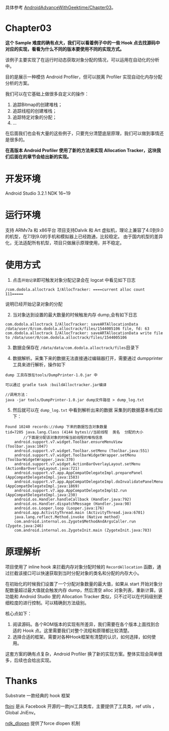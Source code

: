 具体参考 [AndroidAdvanceWithGeektime/Chapter03](https://github.com/AndroidAdvanceWithGeektime/Chapter03)。

# Chapter03

**这个 Sample 难度的确有点大，我们可以看着例子中的一些 Hook 点去找源码中对应的实现，看看为什么不同的版本要使用不同的实现方式。**

该例子主要实现了在运行时动态获取对象分配的情况，可以运用在自动化的分析中。

目的是展示一种模仿 Android Profiler，但可以脱离 Profiler 实现自动化内存分配分析的方案。

我们可以在它基础上做很多自定义的操作：
1. 追踪Bitmap的创建堆栈；
2. 追踪线程的创建堆栈；
3. 追踪特定对象的分配；
4. ...

在后面我们也会有大量的这些例子，只要充分清楚底层原理，我们可以做到事情还是很多的。

**在高版本 Android Profiler 使用了新的方法来实现 Allocation Tracker，这块我们后面在的章节会给出新的实现。**

开发环境
=======
Android Studio 3.2.1
NDK 16~19

运行环境
======
支持 ARMv7a 和 x86平台
项目支持Dalvik 和 Art 虚拟机，理论上兼容了4.0到9.0的机型，在7.1到9.0的手机和模拟器上已经跑通，比较稳定。
由于国内机型的差异化，无法适配所有机型，项目只做展示原理使用，并不稳定。

使用方式
======

1. 点击`开始记录`即可触发对象分配记录会在 logcat 中看见如下日志
```
/com.dodola.alloctrack I/AllocTracker: ====current alloc count 111=====
```
说明已经开始记录对象的分配

2. 当对象达到设置的最大数量的时候触发内存 dump,会有如下日志
```
com.dodola.alloctrack I/AllocTracker: saveARTAllocationData /data/user/0/com.dodola.alloctrack/files/1544005106 file, fd: 63
com.dodola.alloctrack I/AllocTracker: saveARTAllocationData write file to /data/user/0/com.dodola.alloctrack/files/1544005106
```


3. 数据会保存在 `/data/data/com.dodola.alloctrack/files`目录下

4. 数据解析。采集下来的数据无法直接通过编辑器打开，需要通过 dumpprinter 工具来进行解析，操作如下
```
dump 工具存放在tools/DumpPrinter-1.0.jar 中

可以通过 gradle task :buildAlloctracker.jar编译

//调用方法：
java -jar tools/DumpPrinter-1.0.jar dump文件路径 > dump_log.txt
```

5. 然后就可以在 `dump_log.txt` 中看到解析出来的数据
采集到的数据基本格式如下：

```
Found 10240 records://dump 下来的数据包含对象数量
tid=7205 java.lang.Class (4144 bytes)//当前线程  类名  分配的大小
		//下面是分配该对象的时候当前线程的堆栈信息
    android.support.v7.widget.Toolbar.ensureMenuView (Toolbar.java:1047)
    android.support.v7.widget.Toolbar.setMenu (Toolbar.java:551)
    android.support.v7.widget.ToolbarWidgetWrapper.setMenu (ToolbarWidgetWrapper.java:370)
    android.support.v7.widget.ActionBarOverlayLayout.setMenu (ActionBarOverlayLayout.java:721)
    android.support.v7.app.AppCompatDelegateImpl.preparePanel (AppCompatDelegateImpl.java:1583)
    android.support.v7.app.AppCompatDelegateImpl.doInvalidatePanelMenu (AppCompatDelegateImpl.java:1869)
    android.support.v7.app.AppCompatDelegateImpl$2.run (AppCompatDelegateImpl.java:230)
    android.os.Handler.handleCallback (Handler.java:792)
    android.os.Handler.dispatchMessage (Handler.java:98)
    android.os.Looper.loop (Looper.java:176)
    android.app.ActivityThread.main (ActivityThread.java:6701)
    java.lang.reflect.Method.invoke (Native method)
    com.android.internal.os.Zygote$MethodAndArgsCaller.run (Zygote.java:246)
    com.android.internal.os.ZygoteInit.main (ZygoteInit.java:783)
```

原理解析
======
项目使用了 inline hook 来拦截内存对象分配时候的 `RecordAllocation` 函数，通过拦截该接口可以快速获取到当时分配对象的类名和分配的内存大小。

在初始化的时候我们设置了一个分配对象数量的最大值，如果从 start 开始对象分配数量超过最大值就会触发内存 dump，然后清空 alloc 对象列表，重新计算。该功能和  Android Studio 里的 Allocation Tracker 类似，只不过可以在代码级别更细粒度的进行控制。可以精确到方法级别。

核心点如下：

1. 阅读源码。各个ROM版本的实现有所差异，我们需要在各个版本上面找到合适的 Hook 点。这里需要我们对整个流程和原理都比较清楚。
2. 选择合适的框架。需要对各种Hook框架有清楚的认识，如何选择，如何使用。

这套方案的确有点复杂，Android Profiler 换了新的实现方案。整体实现会简单很多，后续也会给出实现。

Thanks
======
Substrate 一款经典的 hook 框架

[fbjni](https://github.com/facebookincubator/profilo/tree/master/deps/fbjni) 是从 Facebook 开源的一款jni工具类库，主要提供了工具类，ref utils ，Global JniEnv。

[ndk_dlopen](https://github.com/rrrfff/ndk_dlopen) 提供了force dlopen 机制

